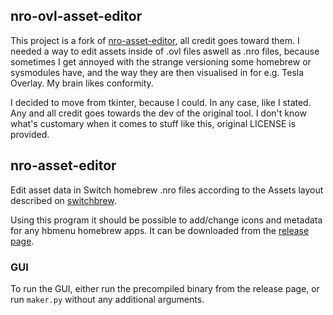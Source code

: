 ## nro-ovl-asset-editor
This project is a fork of [nro-asset-editor](https://github.com/vgmoose/nro-asset-editor/), all credit goes toward them.
I needed a way to edit assets inside of .ovl files aswell as .nro files, because sometimes I get annoyed with the strange versioning some homebrew or sysmodules have, and the way they are then visualised in for e.g. Tesla Overlay. My brain likes conformity.

I decided to move from tkinter, because I could. In any case, like I stated. Any and all credit goes towards the dev of the original tool. I don't know what's customary when it comes to stuff like this, original LICENSE is provided.

## nro-asset-editor
Edit asset data in Switch homebrew .nro files according to the Assets layout described on [switchbrew](http://switchbrew.org/index.php?title=NRO#Assets).

Using this program it should be possible to add/change icons and metadata for any hbmenu homebrew apps. It can be downloaded from the [release page](https://github.com/vgmoose/nro-asset-editor/releases).

### GUI
To run the GUI, either run the precompiled binary from the release page, or run `maker.py` without any additional arguments.
